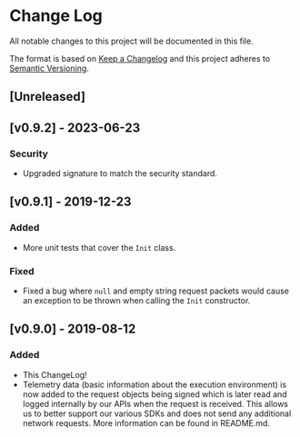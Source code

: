# Change Log

All notable changes to this project will be documented in this file.

The format is based on [Keep a Changelog](http://keepachangelog.com/en/1.0.0/)
and this project adheres to [Semantic Versioning](http://semver.org/spec/v2.0.0.html).

## [Unreleased]

## [v0.9.2] - 2023-06-23
### Security
- Upgraded signature to match the security standard.

## [v0.9.1] - 2019-12-23
### Added

- More unit tests that cover the `Init` class.

### Fixed

- Fixed a bug where `null` and empty string request packets would cause an exception to be thrown when calling the `Init` constructor.

## [v0.9.0] - 2019-08-12
### Added

- This ChangeLog!
- Telemetry data (basic information about the execution environment) is now added to the request objects being signed which is later read and logged internally by our APIs when the request is received. This allows us to better support our various SDKs and does not send any additional network requests. More information can be found in README.md.

